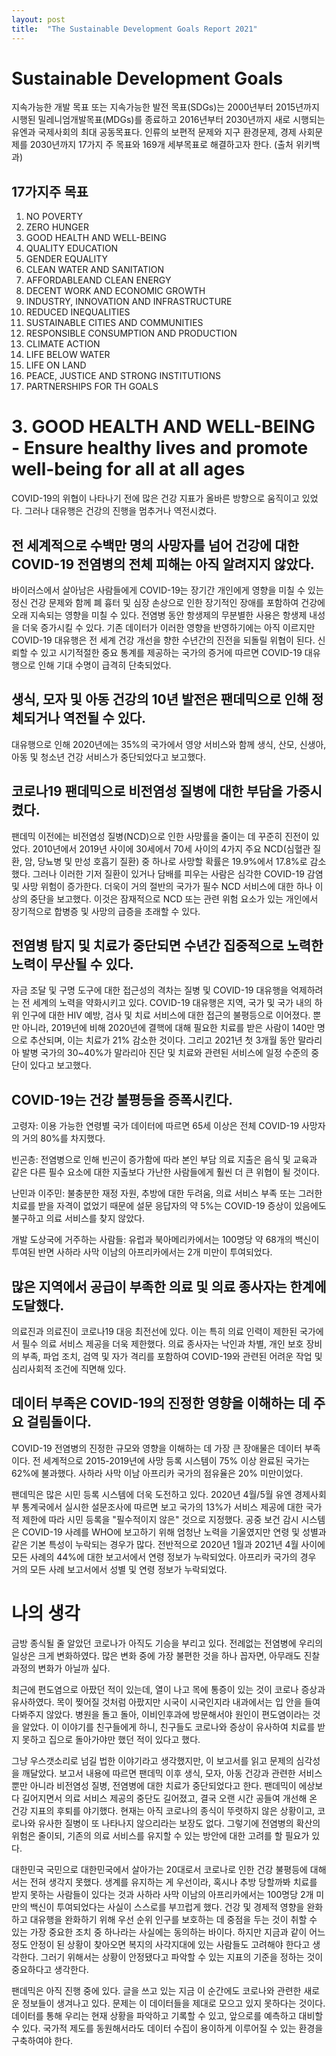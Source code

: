 ```yaml
---
layout: post
title:  "The Sustainable Development Goals Report 2021"
---
```


# Sustainable Development Goals
 지속가능한 개발 목표 또는 지속가능한 발전 목표(SDGs)는 2000년부터 2015년까지 시행된 밀레니엄개발목표(MDGs)를 종료하고 2016년부터 2030년까지 새로 시행되는 유엔과 국제사회의 최대 공동목표다.
인류의 보편적 문제와 지구 환경문제, 경제 사회문제를 2030년까지 17가지 주 목표와 169개 세부목표로 해결하고자 한다. (출처 위키백과)

## 17가지주 목표
1. NO POVERTY
2. ZERO HUNGER
3. GOOD HEALTH AND WELL-BEING 
4. QUALITY EDUCATION
5. GENDER EQUALITY 
6. CLEAN WATER AND SANITATION 
7. AFFORDABLEAND CLEAN ENERGY
8. DECENT WORK AND ECONOMIC GROWTH
9. INDUSTRY, INNOVATION AND INFRASTRUCTURE 
10. REDUCED INEQUALITIES 
11. SUSTAINABLE CITIES AND COMMUNITIES 
12. RESPONSIBLE CONSUMPTION AND PRODUCTION 
13. CLIMATE ACTION 
14. LIFE BELOW WATER 
15. LIFE ON LAND 
16. PEACE, JUSTICE AND STRONG INSTITUTIONS 
17. PARTNERSHIPS FOR TH GOALS 

# 3. GOOD HEALTH AND WELL-BEING - Ensure healthy lives and promote well-being for all at all ages
COVID-19의 위협이 나타나기 전에 많은 건강 지표가 올바른 방향으로 움직이고 있었다. 그러나 대유행은 건강의 진행을 멈추거나 역전시켰다.

## 전 세계적으로 수백만 명의 사망자를 넘어 건강에 대한 COVID-19 전염병의 전체 피해는 아직 알려지지 않았다.
 바이러스에서 살아남은 사람들에게 COVID-19는 장기간 개인에게 영향을 미칠 수 있는 정신 건강 문제와 함께 폐 흉터 및 심장 손상으로 인한 장기적인 장애를 포함하여 건강에 오래 지속되는 영향을 미칠 수 있다.
전염병 동안 항생제의 무분별한 사용은 항생제 내성을 더욱 증가시킬 수 있다. 
기존 데이터가 이러한 영향을 반영하기에는 아직 이르지만 COVID-19 대유행은 전 세계 건강 개선을 향한 수년간의 진전을 되돌릴 위협이 된다.
신뢰할 수 있고 시기적절한 중요 통계를 제공하는 국가의 증거에 따르면 COVID-19 대유행으로 인해 기대 수명이 급격히 단축되었다.

## 생식, 모자 및 아동 건강의 10년 발전은 팬데믹으로 인해 정체되거나 역전될 수 있다.
 대유행으로 인해 2020년에는 35%의 국가에서 영양 서비스와 함께 생식, 산모, 신생아, 아동 및 청소년 건강 서비스가 중단되었다고 보고했다.
 
## 코로나19 팬데믹으로 비전염성 질병에 대한 부담을 가중시켰다.
 팬데믹 이전에는 비전염성 질병(NCD)으로 인한 사망률을 줄이는 데 꾸준히 진전이 있었다. 
2010년에서 2019년 사이에 30세에서 70세 사이의 4가지 주요 NCD(심혈관 질환, 암, 당뇨병 및 만성 호흡기 질환) 중 하나로 사망할 확률은 19.9%에서 17.8%로 감소했다.
그러나 이러한 기저 질환이 있거나 담배를 피우는 사람은 심각한 COVID-19 감염 및 사망 위험이 증가한다. 
더욱이 거의 절반의 국가가 필수 NCD 서비스에 대한 하나 이상의 중단을 보고했다. 
이것은 잠재적으로 NCD 또는 관련 위험 요소가 있는 개인에서 장기적으로 합병증 및 사망의 급증을 초래할 수 있다. 

## 전염병 탐지 및 치료가 중단되면 수년간 집중적으로 노력한 노력이 무산될 수 있다.
 자금 조달 및 구명 도구에 대한 접근성의 격차는 질병 및 COVID-19 대유행을 억제하려는 전 세계의 노력을 약화시키고 있다.
COVID-19 대유행은 지역, 국가 및 국가 내의 하위 인구에 대한 HIV 예방, 검사 및 치료 서비스에 대한 접근의 불평등으로 이어졌다.
뿐만 아니라, 2019년에 비해 2020년에 결핵에 대해 필요한 치료를 받은 사람이 140만 명으로 추산되며, 이는 치료가 21% 감소한 것이다.
그리고 2021년 첫 3개월 동안 말라리아 발병 국가의 30~40%가 말라리아 진단 및 치료와 관련된 서비스에 일정 수준의 중단이 있다고 보고했다.

## COVID-19는 건강 불평등을 증폭시킨다.
 고령자: 이용 가능한 연령별 국가 데이터에 따르면 65세 이상은 전체 COVID-19 사망자의 거의 80%를 차지했다.
 
 빈곤층: 전염병으로 인해 빈곤이 증가함에 따라 본인 부담 의료 지출은 음식 및 교육과 같은 다른 필수 요소에 대한 지출보다 가난한 사람들에게 훨씬 더 큰 위협이 될 것이다.
 
 난민과 이주민: 불충분한 재정 자원, 추방에 대한 두려움, 의료 서비스 부족 또는 그러한 치료를 받을 자격이 없었기 때문에 설문 응답자의 약 5%는 COVID-19 증상이 있음에도 불구하고 의료 서비스를 찾지 않았다.
 
 개발 도상국에 거주하는 사람들: 유럽과 북아메리카에서는 100명당 약 68개의 백신이 투여된 반면 사하라 사막 이남의 아프리카에서는 2개 미만이 투여되었다. 
 
## 많은 지역에서 공급이 부족한 의료 및 의료 종사자는 한계에 도달했다.
 의료진과 의료진이 코로나19 대응 최전선에 있다. 이는 특히 의료 인력이 제한된 국가에서 필수 의료 서비스 제공을 더욱 제한했다.
의료 종사자는 낙인과 차별, 개인 보호 장비의 부족, 파업 조치, 검역 및 자가 격리를 포함하여 COVID-19와 관련된 어려운 작업 및 심리사회적 조건에 직면해 있다.

## 데이터 부족은 COVID-19의 진정한 영향을 이해하는 데 주요 걸림돌이다.
 COVID-19 전염병의 진정한 규모와 영향을 이해하는 데 가장 큰 장애물은 데이터 부족이다. 
전 세계적으로 2015-2019년에 사망 등록 시스템이 75% 이상 완료된 국가는 62%에 불과했다. 
사하라 사막 이남 아프리카 국가의 점유율은 20% 미만이었다.

 팬데믹은 많은 시민 등록 시스템에 더욱 도전하고 있다. 
2020년 4월/5월 유엔 경제사회부 통계국에서 실시한 설문조사에 따르면 보고 국가의 13%가 서비스 제공에 대한 국가적 제한에 따라 시민 등록을 "필수적이지 않은" 것으로 지정했다.
공중 보건 감시 시스템은 COVID-19 사례를 WHO에 보고하기 위해 엄청난 노력을 기울였지만 연령 및 성별과 같은 기본 특성이 누락되는 경우가 많다. 
전반적으로 2020년 1월과 2021년 4월 사이에 모든 사례의 44%에 대한 보고서에서 연령 정보가 누락되었다. 
아프리카 국가의 경우 거의 모든 사례 보고서에서 성별 및 연령 정보가 누락되었다.

# 나의 생각
 금방 종식될 줄 알았던 코로나가 아직도 기승을 부리고 있다. 
전례없는 전염병에 우리의 일상은 크게 변화하였다. 
많은 변화 중에 가장 불편한 것을 하나 꼽자면, 아무래도 진찰 과정의 변화가 아닐까 싶다.

 최근에 편도염으로 아팠던 적이 있는데, 열이 나고 목에 통증이 있는 것이 코로나 증상과 유사하였다.
목이 찢어질 것처럼 아팠지만 시국이 시국인지라 내과에서는 입 안을 들여다봐주지 않았다.
병원을 돌고 돌아, 이비인후과에 방문해서야 원인이 편도염이라는 것을 알았다.
이 이야기를 친구들에게 하니, 친구들도 코로나와 증상이 유사하여 치료를 받지 못하고 집으로 돌아가야만 했던 적이 있다고 했다.

 그냥 우스갯소리로 넘길 법한 이야기라고 생각했지만, 이 보고서를 읽고 문제의 심각성을 깨달았다.
보고서 내용에 따르면 팬데믹 이후 생식, 모자, 아동 건강과 관련한 서비스 뿐만 아니라 비전염성 질병, 전염병에 대한 치료가 중단되었다고 한다.
팬데믹이 에상보다 길어지면서 의료 서비스 제공의 중단도 길어졌고, 결국 오랜 시간 공들여 개선해 온 건강 지표의 후퇴를 야기했다.
현재는 아직 코로나의 종식이 뚜렷하지 않은 상황이고, 코로나와 유사한 질병이 또 나타나지 않으리라는 보장도 없다.
그렇기에 전염병의 확산의 위험은 줄이되, 기존의 의료 서비스를 유지할 수 있는 방안에 대한 고려를 할 필요가 있다.

 대한민국 국민으로 대한민국에서 살아가는 20대로서 코로나로 인한 건강 불평등에 대해서는 전혀 생각지 못했다.
생계를 유지하는 게 우선이라, 혹시나 추방 당할까봐 치료를 받지 못하는 사람들이 있다는 것과 사하라 사막 이남의 아프리카에서는 100명당 2개 미만의 백신이 투여되었다는 사실이 스스로를 부끄럽게 했다.
건강 및 경제적 영향을 완화하고 대유행을 완화하기 위해 우선 순위 인구를 보호하는 데 중점을 두는 것이 취할 수 있는 가장 중요한 조치 중 하나라는 사실에는 동의하는 바이다.
하지만 지금과 같이 어느정도 안정이 된 상황이 찾아오면 복지의 사각지대에 있는 사람들도 고려해야 한다고 생각한다.
그러기 위해서는 상황이 안정됐다고 파악할 수 있는 지표의 기준을 정하는 것이 중요하다고 생각한다.

 팬데믹은 아직 진행 중에 있다. 글을 쓰고 있는 지금 이 순간에도 코로나와 관련한 새로운 정보들이 생겨나고 있다. 
문제는 이 데이터들을 제대로 모으고 있지 못하다는 것이다. 데이터를 통해 우리는 현재 상황을 파악하고 기록할 수 있고, 앞으로를 예측하고 대비할 수 있다.
국가적 제도를 동원해서라도 데이터 수집이 용이하게 이루어질 수 있는 환경을 구축하여야 한다.



 

